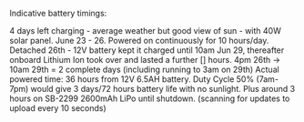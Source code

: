 Indicative battery timings:

4 days left charging - average weather but good view of sun - with 40W solar panel. June 23 - 26. 
Powered on continuously for 10 hours/day.
Detached 26th - 12V battery kept it charged until 10am Jun 29, thereafter onboard Lithium Ion took over and lasted a further [] hours.
4pm 26th -> 10am 29th = 2 complete days (including running to 3am on 29th)
Actual powered time: 36 hours from 12V 6.5AH battery.
Duty Cycle 50% (7am-7pm) would give 3 days/72 hours battery life with no sunlight.
Plus around 3 hours on SB-2299 2600mAh LiPo until shutdown. (scanning for updates to upload every 10 seconds)